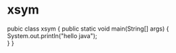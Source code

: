 # xsym

pubic class xsym
{
  public static void main(String[] args)
  {
    System.out.println("hello java");  
  }
}
